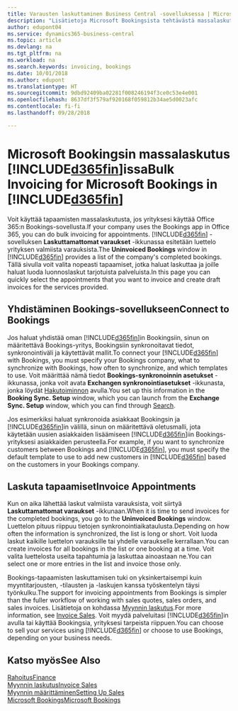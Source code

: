 ```yaml
---
title: Varausten laskuttaminen Business Central -sovelluksessa | Microsoft Docs
description: "Lisätietoja Microsoft Bookingsista tehtävästä massalaskutuksesta Business Central -sovelluksessa."
author: edupont04
ms.service: dynamics365-business-central
ms.topic: article
ms.devlang: na
ms.tgt_pltfrm: na
ms.workload: na
ms.search.keywords: invoicing, bookings
ms.date: 10/01/2018
ms.author: edupont
ms.translationtype: HT
ms.sourcegitcommit: 9dbd92409ba02281f008246194f3ce0c53e4e001
ms.openlocfilehash: 8637df3f579af920168f059812b34ae5d0023afc
ms.contentlocale: fi-fi
ms.lasthandoff: 09/28/2018

---
```

# <a name="bulk-invoicing-for-microsoft-bookings-in-included365finincludesd365finmdmd"></a><span data-ttu-id="77dc1-103">Microsoft Bookingsin massalaskutus [!INCLUDE[d365fin](includes/d365fin_md.md)]issa</span><span class="sxs-lookup"><span data-stu-id="77dc1-103">Bulk Invoicing for Microsoft Bookings in [!INCLUDE[d365fin](includes/d365fin_md.md)]</span></span>
<span data-ttu-id="77dc1-104">Voit käyttää tapaamisten massalaskutusta, jos yrityksesi käyttää Office 365:n Bookings-sovellusta.</span><span class="sxs-lookup"><span data-stu-id="77dc1-104">If your company uses the Bookings app in Office 365, you can do bulk invoicing for appointments.</span></span> <span data-ttu-id="77dc1-105">[!INCLUDE[d365fin](includes/d365fin_md.md)] -sovelluksen **Laskuttamattomat varaukset** -ikkunassa esitetään luettelo yrityksen valmiista varauksista.</span><span class="sxs-lookup"><span data-stu-id="77dc1-105">The **Uninvoiced Bookings** window in [!INCLUDE[d365fin](includes/d365fin_md.md)] provides a list of the company's completed bookings.</span></span> <span data-ttu-id="77dc1-106">Tällä sivulla voit valita nopeasti tapaamiset, jotka haluat laskuttaa ja joille haluat luoda luonnoslaskut tarjotuista palveluista.</span><span class="sxs-lookup"><span data-stu-id="77dc1-106">In this page you can quickly select the appointments that you want to invoice and create draft invoices for the services provided.</span></span>  

## <a name="connect-to-bookings"></a><span data-ttu-id="77dc1-107">Yhdistäminen Bookings-sovellukseen</span><span class="sxs-lookup"><span data-stu-id="77dc1-107">Connect to Bookings</span></span>
<span data-ttu-id="77dc1-108">Jos haluat yhdistää oman [!INCLUDE[d365fin](includes/d365fin_md.md)]in Bookingsiin, sinun on määritettävä Bookings-yritys, Bookingsiin synkronoitavat tiedot, synkronointiväli ja käytettävät mallit.</span><span class="sxs-lookup"><span data-stu-id="77dc1-108">To connect your [!INCLUDE[d365fin](includes/d365fin_md.md)] with Bookings, you must specify your Bookings company, what to synchronize with Bookings, how often to synchronize, and which templates to use.</span></span> <span data-ttu-id="77dc1-109">Voit määrittää nämä tiedot **Bookings-synkronoinnin asetukset** -ikkunassa, jonka voit avata **Exchangen synkronointiasetukset** -ikkunasta, jonka löydät [Hakutoiminnon](ui-search.md) avulla.</span><span class="sxs-lookup"><span data-stu-id="77dc1-109">You set up this information in the **Booking Sync. Setup** window, which you can launch from the **Exchange Sync. Setup** window, which you can find through [Search](ui-search.md).</span></span>  

<span data-ttu-id="77dc1-110">Jos esimerkiksi haluat synkronoida asiakkaat Bookingsin ja [!INCLUDE[d365fin](includes/d365fin_md.md)]in välillä, sinun on määritettävä oletusmalli, jota käytetään uusien asiakkaiden lisäämiseen [!INCLUDE[d365fin](includes/d365fin_md.md)]iin Bookings-yrityksesi asiakkaiden perusteella.</span><span class="sxs-lookup"><span data-stu-id="77dc1-110">For example, if you want to synchronize customers between Bookings and [!INCLUDE[d365fin](includes/d365fin_md.md)], you must specify the default template to use to add new customers in [!INCLUDE[d365fin](includes/d365fin_md.md)] based on the customers in your Bookings company.</span></span>  

## <a name="invoice-appointments"></a><span data-ttu-id="77dc1-111">Laskuta tapaamiset</span><span class="sxs-lookup"><span data-stu-id="77dc1-111">Invoice Appointments</span></span>
<span data-ttu-id="77dc1-112">Kun on aika lähettää laskut valmiista varauksista, voit siirtyä **Laskuttamattomat varaukset** -ikkunaan.</span><span class="sxs-lookup"><span data-stu-id="77dc1-112">When it is time to send invoices for the completed bookings, you go to the **Uninvoiced Bookings** window.</span></span> <span data-ttu-id="77dc1-113">Luettelon pituus riippuu tietojen synkronointiaikataulusta.</span><span class="sxs-lookup"><span data-stu-id="77dc1-113">Depending on how often the information is synchronized, the list is long or short.</span></span> <span data-ttu-id="77dc1-114">Voit luoda laskut kaikille luettelon varauksille tai yhdelle varaukselle kerrallaan.</span><span class="sxs-lookup"><span data-stu-id="77dc1-114">You can create invoices for all bookings in the list or one booking at a time.</span></span> <span data-ttu-id="77dc1-115">Voit valita luettelosta useita tapahtumia ja laskuttaa ainoastaan ne.</span><span class="sxs-lookup"><span data-stu-id="77dc1-115">You can select one or more entries in the list and invoice those only.</span></span>  

<span data-ttu-id="77dc1-116">Bookings-tapaamisten laskuttamisen tuki on yksinkertaisempi kuin myyntitarjousten, -tilausten ja -laskujen kanssa työskentelyn täysi työnkulku.</span><span class="sxs-lookup"><span data-stu-id="77dc1-116">The support for invoicing appointments from Bookings is simpler than the fuller workflow of working with sales quotes, sales orders, and sales invoices.</span></span> <span data-ttu-id="77dc1-117">Lisätietoja on kohdassa [Myynnin laskutus](sales-how-invoice-sales.md).</span><span class="sxs-lookup"><span data-stu-id="77dc1-117">For more information, see [Invoice Sales](sales-how-invoice-sales.md).</span></span> <span data-ttu-id="77dc1-118">Voit myydä palveluitasi [!INCLUDE[d365fin](includes/d365fin_md.md)]in avulla tai käyttää Bookingsia, yrityksesi tarpeista riippuen.</span><span class="sxs-lookup"><span data-stu-id="77dc1-118">You can choose to sell your services using [!INCLUDE[d365fin](includes/d365fin_md.md)] or choose to use Bookings, depending on your business needs.</span></span>  

## <a name="see-also"></a><span data-ttu-id="77dc1-119">Katso myös</span><span class="sxs-lookup"><span data-stu-id="77dc1-119">See Also</span></span>
[<span data-ttu-id="77dc1-120">Rahoitus</span><span class="sxs-lookup"><span data-stu-id="77dc1-120">Finance</span></span>](finance.md)  
[<span data-ttu-id="77dc1-121">Myynnin laskutus</span><span class="sxs-lookup"><span data-stu-id="77dc1-121">Invoice Sales</span></span>](sales-how-invoice-sales.md)  
[<span data-ttu-id="77dc1-122">Myynnin määrittäminen</span><span class="sxs-lookup"><span data-stu-id="77dc1-122">Setting Up Sales</span></span>](sales-setup-sales.md)  
[<span data-ttu-id="77dc1-123">Microsoft Bookings</span><span class="sxs-lookup"><span data-stu-id="77dc1-123">Microsoft Bookings</span></span>](https://products.office.com/en-us/business/scheduling-and-booking-app)  

